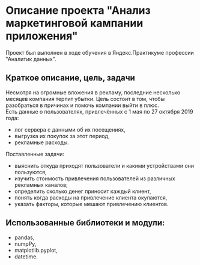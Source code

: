 # Описание проекта "Анализ маркетинговой кампании приложения"
Проект был выполнен в ходе обучения в Яндекс.Практикуме профессии "Аналитик данных". 
## Краткое описание, цель, задачи
Несмотря на огромные вложения в рекламу, последние несколько месяцев компания терпит убытки. 
Цель состоит в том, чтобы разобраться в причинах и помочь компании выйти в плюс.\
Есть данные о пользователях, привлечённых с 1 мая по 27 октября 2019 года:
- лог сервера с данными об их посещениях,
- выгрузка их покупок за этот период,
- рекламные расходы.

Поставленные задачи:
- выяснить откуда приходят пользователи и какими устройствами они пользуются,
- изучить стоимость привлечения пользователей из различных рекламных каналов;
- определить сколько денег приносит каждый клиент,
- понять когда расходы на привлечение клиента окупаются,
- указать факторы, которые мешают привлечению клиентов.
## Использованные библиотеки и модули:
- pandas,
- numpPy,
- matplotlib.pyplot,
- datetime.
